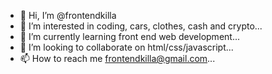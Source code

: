 - 👋 Hi, I’m @frontendkilla
- 👀 I’m interested in coding, cars, clothes, cash and crypto...
- 🌱 I’m currently learning front end web development...
- 💞️ I’m looking to collaborate on html/css/javascript...
- 📫 How to reach me frontendkilla@gmail.com...

<!---
frontendkilla/frontendkilla is a ✨ special ✨ repository because its `README.md` (this file) appears on your GitHub profile.
You can click the Preview link to take a look at your changes.
--->
